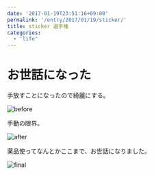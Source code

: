 ```yaml
---
date: '2017-01-19T23:51:16+09:00'
permalink: '/entry/2017/01/19/sticker/'
title: sticker 選手権
categories:
  - 'life'
---
```


# お世話になった

手放すことになったので綺麗にする。

![before](/IMG_1099.JPG)

手動の限界。

![after](/IMG_1101.JPG)

薬品使ってなんとかここまで、お世話になりました。

![final](/IMG_1102.JPG)
